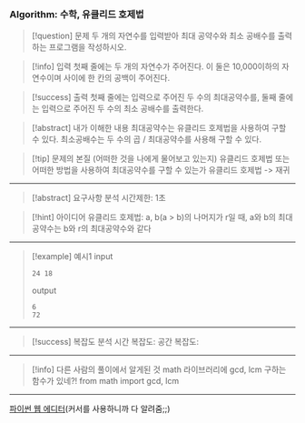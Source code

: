 ### Algorithm: 수학, 유클리드 호제법

> [!question] 문제
> 두 개의 자연수를 입력받아 최대 공약수와 최소 공배수를 출력하는 프로그램을 작성하시오.

> [!info] 입력
> 첫째 줄에는 두 개의 자연수가 주어진다. 이 둘은 10,000이하의 자연수이며 사이에 한 칸의 공백이 주어진다.

> [!success] 출력
> 첫째 줄에는 입력으로 주어진 두 수의 최대공약수를, 둘째 줄에는 입력으로 주어진 두 수의 최소 공배수를 출력한다.

> [!abstract] 내가 이해한 내용
> 최대공약수는 유클리드 호제법을 사용하여 구할 수 있다.
> 최소공배수는 두 수의 곱 / 최대공약수를 사용해 구할 수 있다.

> [!tip] 문제의 본질 (어떠한 것을 나에게 물어보고 있는지)
> 유클리드 호제법 또는 어떠한 방법을 사용하여 최대공약수를 구할 수 있는가
> 유클리드 호제법 -> 재귀

---

> [!abstract] 요구사항 분석
> 시간제한: 1초

> [!hint] 아이디어
> 유클리드 호제법: a, b(a > b)의 나머지가 r일 때, a와 b의 최대공약수는 b와 r의 최대공약수와 같다

---

> [!example] 예시1
> input
>
> ```
> 24 18
> ```
>
> output
>
> ```
> 6
> 72
> ```

---

> [!success] 복잡도 분석
> 시간 복잡도:
> 공간 복잡도:

---

> [!info] 다른 사람의 풀이에서 알게된 것
> math 라이브러리에 gcd, lcm 구하는 함수가 있네?!
> from math import gcd, lcm

---

[파이썬 웹 에디터](https://www.online-python.com/)(커서를 사용하니까 다 알려줌;;)
